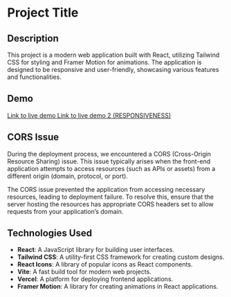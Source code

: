 # Project Title

## Description

This project is a modern web application built with React, utilizing Tailwind CSS for styling and Framer Motion for animations. The application is designed to be responsive and user-friendly, showcasing various features and functionalities.

## Demo

[Link to live demo ](https://drive.google.com/file/d/1LOPX8BwPb1UAH9taFZNtJOkyGiHNeeh8/view?usp=sharing)
[Link to live demo 2 (RESPONSIVENESS)](https://drive.google.com/file/d/1eF0InsC3NtNU_l0SWHtqpxQmFI--8qjx/view?usp=sharing)



## CORS Issue

During the deployment process, we encountered a CORS (Cross-Origin Resource Sharing) issue. This issue typically arises when the front-end application attempts to access resources (such as APIs or assets) from a different origin (domain, protocol, or port). 

The CORS issue prevented the application from accessing necessary resources, leading to deployment failure. To resolve this, ensure that the server hosting the resources has appropriate CORS headers set to allow requests from your application’s domain.

## Technologies Used

- **React**: A JavaScript library for building user interfaces.
- **Tailwind CSS**: A utility-first CSS framework for creating custom designs.
- **React Icons**: A library of popular icons as React components.
- **Vite**: A fast build tool for modern web projects.
- **Vercel**: A platform for deploying frontend applications.
- **Framer Motion**: A library for creating animations in React applications.


